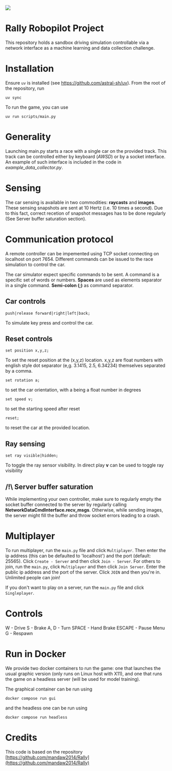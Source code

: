 ![](https://gitlab.hevs.ch/uploads/-/system/project/avatar/1282/rallyrobopilot.jpg)

# Rally Robopilot Project

This repository holds a sandbox driving simulation controllable via a network interface as a machine learning and data collection challenge.  

# Installation

Ensure `uv` is installed (see <https://github.com/astral-sh/uv>). From the root of the repository, run

```
uv sync
```

To run the game, you can use

```
uv run scripts/main.py
```

# Generality

Launching main.py starts a race with a single car on the provided track.
This track can be controlled either by keyboard (*AWSD*) or by a socket interface.
An example of such interface is included in the code in *example_data_collector.py*.

# Sensing

The car sensing is available in two commodities: **raycasts** and **images**. These sensing snapshots are sent at 10 Hertz (i.e. 10 times a second). Due to this fact, correct recetion of snapshot messages has to be done regularly (See Server buffer saturation section).

# Communication protocol

A remote controller can be impemented using TCP socket connecting on localhost on port 7654.
Different commands can be issued to the race simulation to control the car.

The car simulator expect specific commands to be sent. A command is a specific set of words or numbers.
**Spaces** are used as elements separator in a single command. **Semi-colon (;)** as command separator.

## Car controls

```
push|release forward|right|left|back;
```

To simulate key press and control the car.

## Reset controls

```
set position x,y,z;
```

To set the reset position at the (x,y,z) location. x,y,z are float numbers with english style dot separator (e,g. 3.1415, 2.5, 6.34234) themselves separated by a comma.

```
set rotation a;
```

to set the car orientation, with a being a float number in degrees

```
set speed v;
```

to set the starting speed after reset

```
reset;
```

to reset the car at the provided location.

## Ray sensing

```
set ray visible|hidden;
```

To toggle the ray sensor visibility. In direct play **v** can be used to toggle ray visibility

## /!\ Server buffer saturation

While implementing your own controller, make sure to regularly empty the socket buffer connected to the server by regularly calling **NetworkDataCmdInterface.recv_msgs**.
Otherwise, while sending images, the server might fill the buffer and throw socket errors leading to a crash.

# Multiplayer

To run multiplayer, run the `main.py` file and click `Multiplayer`. Then enter the ip address (this can be defaulted to 'localhost') and the port (default: 25565). Click `Create - Server` and then click `Join - Server`.
For others to join, run the `main.py`, click `Multiplayer` and then click `Join Server`. Enter the public ip address and the port of the server. Click `JOIN` and then you're in. Unlimited people can join!

If you don't want to play on a server, run the `main.py` file and click `Singleplayer`.

# Controls

W - Drive
S - Brake
A, D - Turn
SPACE - Hand Brake
ESCAPE - Pause Menu
G - Respawn

# Run in Docker

We provide two docker containers to run the game: one that launches the usual graphic version (only runs on Linux host with X11),
and one that runs the game on a headless server (will be used for model training).

The graphical container can be run using

`docker compose run gui`

and the headless one can be run using

`docker compose run headless`

# Credits

This code is based on the repository [https://github.com/mandaw2014/Rally](https://github.com/mandaw2014/Rally)

